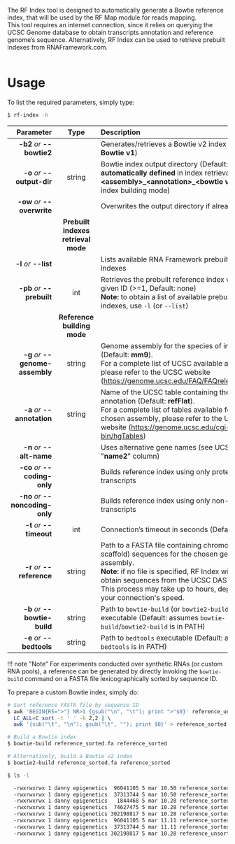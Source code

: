 The RF Index tool is designed to automatically generate a Bowtie reference index, that will be used by the RF Map module for reads mapping.<br />This tool requires an internet connection, since it relies on querying the UCSC Genome database to obtain transcripts annotation and reference genome’s sequence. Alternatively, RF Index can be used to retrieve prebuilt indexes from RNAFramework.com.<br /><br />

# Usage
To list the required parameters, simply type:

```bash
$ rf-index -h
```

Parameter         | Type | Description
----------------: | :--: |:------------
__-b2__ *or* __--bowtie2__ | | Generates/retrieves a Bowtie v2 index (Default: __Bowtie v1__)
__-o__ *or* __--output-dir__ | string | Bowtie index output directory (Default: __automatically defined__ in index retrieval mode, __&lt;assembly&gt;\_&lt;annotation&gt;\_&lt;bowtie version&gt;__ in index building mode)
__-ow__ *or* __--overwrite__ | | Overwrites the output directory if already exists
 | | __Prebuilt indexes retrieval mode__
__-l__ *or* __--list__ | | Lists available RNA Framework prebuilt reference indexes
__-pb__ *or* __--prebuilt__ | int | Retrieves the prebuilt reference index with the given ID (>=1, Default: none)<br/>__Note:__ to obtain a list of available prebuild indexes, use ``-l`` (or ``--list``)
 | | __Reference building mode__
__-g__ *or* __--genome-assembly__ | string |Genome assembly for the species of interest (Default: __mm9__).<br /> For a complete list of UCSC available assemblies, please refer to the UCSC website (<https://genome.ucsc.edu/FAQ/FAQreleases.html>)
__-a__ *or* __--annotation__ | string | Name of the UCSC table containing the genes annotation (Default: __refFlat__).<br />For a complete list of tables available for the chosen assembly, please refer to the UCSC website (<https://genome.ucsc.edu/cgi-bin/hgTables>)
__-n__ *or* __--alt-name__ | | Uses alternative gene names (see UCSC tables' "__name2__" column)
__-co__ *or* __--coding-only__ | | Builds reference index using only protein-coding transcripts
__-no__ *or* __--noncoding-only__ | | Builds reference index using only non-coding transcripts
__-t__ *or* __--timeout__ | int | Connection’s timeout in seconds (Default: __180__)
__-r__ *or* __--reference__ | string | Path to a FASTA file containing chromosome (or scaffold) sequences for the chosen genome assembly.<br/>__Note:__ if no file is specified, RF Index will try to obtain sequences from the UCSC DAS server. This process may take up to hours, depending on your connection's speed.
__-b__ *or* __--bowtie-build__ | string | Path to ``bowtie-build`` (or ``bowtie2-build``) executable (Default: assumes ``bowtie-build``/``bowtie2-build`` is in PATH)
__-e__ *or* __--bedtools__ | string | Path to ``bedtools`` executable (Default: assumes ``bedtools`` is in PATH)

!!! note "Note"
    For experiments conducted over synthetic RNAs (or custom RNA pools), a reference can be generated by directly invoking the ``bowtie-build`` command on a FASTA file lexicographically sorted by sequence ID.

To prepare a custom Bowtie index, simply do:

```bash
# Sort reference FASTA file by sequence ID
$ awk 'BEGIN{RS=">"} NR>1 {gsub("\n", "\t"); print ">"$0}' reference_unsorted.fa | \ 
  LC_ALL=C sort -t ' ' -k 2,2 | \ 
  awk '{sub("\t", "\n"); gsub("\t", ""); print $0}' > reference_sorted.fa

# Build a Bowtie index
$ bowtie-build reference_sorted.fa reference_sorted

# Alternatively, build a Bowtie v2 index
$ bowtie2-build reference_sorted.fa reference_sorted

$ ls -l

  -rwxrwxrwx 1 danny epigenetics  96041105 5 mar 10.50 reference_sorted.1.ebwt  -rwxrwxrwx 1 danny epigenetics  37313744 5 mar 10.50 reference_sorted.2.ebwt  -rwxrwxrwx 1 danny epigenetics   1844468 5 mar 10.28 reference_sorted.3.ebwt  -rwxrwxrwx 1 danny epigenetics  74627475 5 mar 10.28 reference_sorted.4.ebwt  -rwxrwxrwx 1 danny epigenetics 302198817 5 mar 10.28 reference_sorted.fa  -rwxrwxrwx 1 danny epigenetics  96041105 5 mar 11.11 reference_sorted.rev.1.ebwt  -rwxrwxrwx 1 danny epigenetics  37313744 5 mar 11.11 reference_sorted.rev.2.ebwt  -rwxrwxrwx 1 danny epigenetics 302198817 5 mar 10.28 reference_unsorted.fa
```
